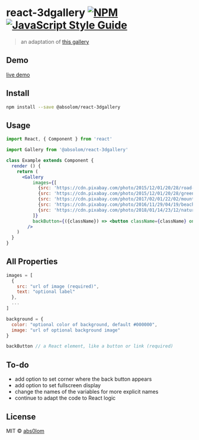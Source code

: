 # react-3dgallery [![NPM](https://img.shields.io/npm/v/@absolom/react-3dgallery.svg)](https://www.npmjs.com/package/react-3dgallery) [![JavaScript Style Guide](https://img.shields.io/badge/code_style-standard-brightgreen.svg)](https://standardjs.com)

> an adaptation of [this gallery](https://www.script-tutorials.com/3d-gallery-using-javascript/)

## Demo

[live demo](https://abs0lom.github.io/react-3dgallery/)

## Install

```bash
npm install --save @absolom/react-3dgallery
```

## Usage

```jsx
import React, { Component } from 'react'

import Gallery from '@absolom/react-3dgallery'

class Example extends Component {
  render () {
    return (
      <Gallery
          images={[
            {src: 'https://cdn.pixabay.com/photo/2015/12/01/20/28/road-1072823_960_720.jpg'},
            {src: 'https://cdn.pixabay.com/photo/2015/12/01/20/28/green-1072828_960_720.jpg'},
            {src: 'https://cdn.pixabay.com/photo/2017/02/01/22/02/mountain-landscape-2031539_960_720.jpg'},
            {src: 'https://cdn.pixabay.com/photo/2016/11/29/04/19/beach-1867285_960_720.jpg'},
            {src: 'https://cdn.pixabay.com/photo/2018/01/14/23/12/nature-3082832_960_720.jpg'},
          ]}
          backButton={({className}) => <button className={className} onClick={() => console.log("back action")}>Back</button>}
        />
    )
  }
}
```

## All Properties

``` js
images = [
  {
    src: "url of image (required)",
    text: "optional label"
  },
  ...
]

background = {
  color: "optional color of background, default #000000",
  image: "url of optional background image"
}

backButton // a React element, like a button or link (required)
```

## To-do

* add option to set corner where the back button appears
* add option to set fullscreen display
* change the names of the variables for more explicit names
* continue to adapt the code to React logic

## License

MIT © [abs0lom](https://github.com/abs0lom)
